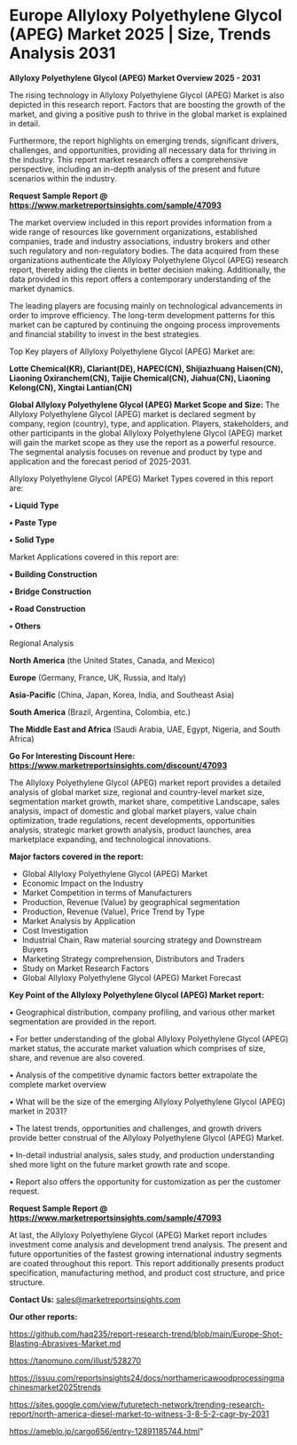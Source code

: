 # Europe Allyloxy Polyethylene Glycol (APEG) Market 2025 | Size, Trends Analysis 2031

<Strong> Allyloxy Polyethylene Glycol (APEG) Market Overview 2025 - 2031</strong>

The rising technology in Allyloxy Polyethylene Glycol (APEG) Market is also depicted in this research report. Factors that are boosting the growth of the market, and giving a positive push to thrive in the global market is explained in detail.

Furthermore, the report highlights on emerging trends, significant drivers, challenges, and opportunities, providing all necessary data for thriving in the industry. This report market research offers a comprehensive perspective, including an in-depth analysis of the present and future scenarios within the industry.

<strong>Request Sample Report @ <a href=https://www.marketreportsinsights.com/sample/47093>https://www.marketreportsinsights.com/sample/47093</a></strong>

The market overview included in this report provides information from a wide range of resources like government organizations, established companies, trade and industry associations, industry brokers and other such regulatory and non-regulatory bodies. The data acquired from these organizations authenticate the Allyloxy Polyethylene Glycol (APEG) research report, thereby aiding the clients in better decision making. Additionally, the data provided in this report offers a contemporary understanding of the market dynamics.

The leading players are focusing mainly on technological advancements in order to improve efficiency. The long-term development patterns for this market can be captured by continuing the ongoing process improvements and financial stability to invest in the best strategies.

Top Key players of Allyloxy Polyethylene Glycol (APEG) Market are:

<strong>Lotte Chemical(KR), Clariant(DE), HAPEC(CN), Shijiazhuang Haisen(CN), Liaoning Oxiranchem(CN), Taijie Chemical(CN), Jiahua(CN), Liaoning Kelong(CN), Xingtai Lantian(CN)</strong>

<strong><b>Global Allyloxy Polyethylene Glycol (APEG) Market Scope and Size:</b></strong>
The Allyloxy Polyethylene Glycol (APEG) market is declared segment by company, region (country), type, and application. Players, stakeholders, and other participants in the global Allyloxy Polyethylene Glycol (APEG) market will gain the market scope as they use the report as a powerful resource. The segmental analysis focuses on revenue and product by type and application and the forecast period of 2025-2031.

Allyloxy Polyethylene Glycol (APEG) Market Types covered in this report are:

<strong>•  Liquid Type

•  Paste Type

•  Solid Type</strong>

Market Applications covered in this report are:

<strong>•  Building Construction

•  Bridge Construction

•  Road Construction

•  Others</strong> 

Regional Analysis

<strong>North America</strong> (the United States, Canada, and Mexico)

<strong>Europe</strong> (Germany, France, UK, Russia, and Italy)

<strong>Asia-Pacific</strong> (China, Japan, Korea, India, and Southeast Asia)

<strong>South America</strong> (Brazil, Argentina, Colombia, etc.)

<strong>The Middle East and Africa</strong> (Saudi Arabia, UAE, Egypt, Nigeria, and South Africa)

<strong>Go For Interesting Discount Here: <a href=https://www.marketreportsinsights.com/discount/47093>https://www.marketreportsinsights.com/discount/47093</a></strong>

The Allyloxy Polyethylene Glycol (APEG) market report provides a detailed analysis of global market size, regional and country-level market size, segmentation market growth, market share, competitive Landscape, sales analysis, impact of domestic and global market players, value chain optimization, trade regulations, recent developments, opportunities analysis, strategic market growth analysis, product launches, area marketplace expanding, and technological innovations.

<strong><b>Major factors covered in the report:</b></strong>
<ul>
  <li>Global Allyloxy Polyethylene Glycol (APEG) Market </li>
  <li>Economic Impact on the Industry</li>
  <li>Market Competition in terms of Manufacturers</li>
  <li>Production, Revenue (Value) by geographical segmentation</li>
  <li>Production, Revenue (Value), Price Trend by Type</li>
  <li>Market Analysis by Application</li>
  <li>Cost Investigation</li>
  <li>Industrial Chain, Raw material sourcing strategy and Downstream Buyers</li>
  <li>Marketing Strategy comprehension, Distributors and Traders</li>
  <li>Study on Market Research Factors</li>
  <li>Global Allyloxy Polyethylene Glycol (APEG) Market Forecast</li>
</ul>

<strong><b>Key Point of the Allyloxy Polyethylene Glycol (APEG) Market report:</b></strong>

• Geographical distribution, company profiling, and various other market segmentation are provided in the report.

• For better understanding of the global Allyloxy Polyethylene Glycol (APEG) market status, the accurate market valuation which comprises of size, share, and revenue are also covered.

• Analysis of the competitive dynamic factors better extrapolate the complete market overview

• What will be the size of the emerging Allyloxy Polyethylene Glycol (APEG) market in 2031?

• The latest trends, opportunities and challenges, and growth drivers provide better construal of the Allyloxy Polyethylene Glycol (APEG) Market.

• In-detail industrial analysis, sales study, and production understanding shed more light on the future market growth rate and scope.

• Report also offers the opportunity for customization as per the customer request.

<strong>Request Sample Report @ <a href=https://www.marketreportsinsights.com/sample/47093>https://www.marketreportsinsights.com/sample/47093</a></strong>

At last, the Allyloxy Polyethylene Glycol (APEG) Market report includes investment come analysis and development trend analysis. The present and future opportunities of the fastest growing international industry segments are coated throughout this report. This report additionally presents product specification, manufacturing method, and product cost structure, and price structure.

<strong>Contact Us:</strong>
sales@marketreportsinsights.com

<strong>Our other reports:</strong>

<a href=https://github.com/haq235/report-research-trend/blob/main/Europe-Shot-Blasting-Abrasives-Market.md>https://github.com/haq235/report-research-trend/blob/main/Europe-Shot-Blasting-Abrasives-Market.md</a>

<a href=https://tanomuno.com/illust/528270>https://tanomuno.com/illust/528270</a>

<a href=https://issuu.com/reportsinsights24/docs/northamericawoodprocessingmachinesmarket2025trends>https://issuu.com/reportsinsights24/docs/northamericawoodprocessingmachinesmarket2025trends</a>

<a href=https://sites.google.com/view/futuretech-network/trending-research-report/north-america-diesel-market-to-witness-3-8-5-2-cagr-by-2031>https://sites.google.com/view/futuretech-network/trending-research-report/north-america-diesel-market-to-witness-3-8-5-2-cagr-by-2031</a>

<a href=https://ameblo.jp/cargo656/entry-12891185744.html>https://ameblo.jp/cargo656/entry-12891185744.html</a>"
